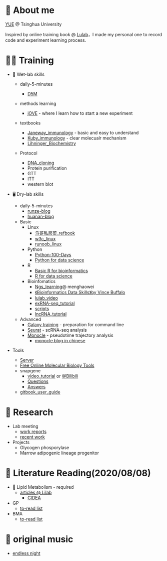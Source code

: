 # 🎃 About me
[YUE](https://www.researchgate.net/profile/Yue_Qu11) @ Tsinghua University

Inspired by online training book @ [Lulab](https://github.com/quyue-19/lulab.github.io)，I made my personal one to record code and experiment learning process.

# 👩‍💻 Training
* 🧤 Wet-lab skills
  + daily-5-minutes
    - [D5M](https://cloud.tsinghua.edu.cn/d/0193f8a41db84138a237/)
  + methods learning
    - [jOVE](https://www.jove.com/) - where I learn how to start a new experiment 
  + textbooks
    - [Janeway_immunology](https://cloud.tsinghua.edu.cn/f/f5ba3e94d3b64cd886e4/) - basic and easy to understand
    - [Kuby_immunology](https://cloud.tsinghua.edu.cn/f/3e01626076164d19af0c/) - clear molecualr mechanism 
    - [Lihninger_Biochemistry](https://cloud.tsinghua.edu.cn/f/23d29a95c8e64180a0a3/)
    
  + Protocol
    - [DNA_cloning](https://www.addgene.org/mol-bio-reference/cloning/#re)
    - Protein purification
    - GTT
    - ITT
    - western blot

* 🖥 Dry-lab skills
  * daily-5-minutes
    - [runze-blog](https://www.jianshu.com/u/ecfc4115cd90)
    - [huanan-blog](https://www.zhihu.com/people/hymanzhaozzzz/posts)
  * Basic
    + Linux
       - [鸟哥私房菜_refbook](https://cloud.tsinghua.edu.cn/f/6e80f45f90eb4370ba57/)
       - [w3c_linux](https://www.w3cschool.cn/linux/)
       - [runoob_linux](https://www.runoob.com/linux/linux-tutorial.html)
    + Python
      - [Python-100-Days](https://github.com/jackfrued/Python-100-Days/tree/master/Day01-15)
      - [Python for data science](https://jakevdp.github.io/PythonDataScienceHandbook/)
    + R
      - [Basic R for bioinformatics](http://qiubio.com/new/book/chapter-02/#%E7%AC%AC%E4%B8%80%E7%AB%A0-rbioconductor%E5%85%A5%E9%97%A8-chapter-1-introduction-of-r--bioconductor)
      - [R for data science](https://r4ds.had.co.nz/)
    + Bioinfomatics
      - [Ngs_learning](https://github.com/menghaowei/ngs_learning#%E7%AC%AC1%E6%AC%A1live%E4%B8%8A%E6%9C%BA%E5%BD%95%E5%83%8F2017-06-26-r%E8%AF%AD%E8%A8%80%E7%9B%B8%E5%85%B3%E5%86%85%E5%AE%B9%E8%A1%A5%E5%85%85)@ menghaowei 
      - [《Bioinformatics Data Skills》by Vince Buffalo](https://github.com/vsbuffalo/bds-files/tree/master/chapter-00-preface)
      - [lulab_video](https://lulab1.gitbook.io/training/software/iii.-teaching-materials)
      - [exRNA-seq_tutorial](https://youngleebbs.gitbook.io/bioinfo-training/)
      - [scripts](https://lulab.github.io/shared_scripts/)
      - [lncRNA_tutorial](https://www.coursera.org/learn/sheng-wu-xin-xi-xue/supplement/iRdw1/yue-du-can-kao)
  * Advanced
    + [Galaxy training](https://training.galaxyproject.org/) - preparation for command line 
    + [Seurat](https://satijalab.org/seurat/) - scRNA-seq analysis
    + [Monocle](http://cole-trapnell-lab.github.io/monocle-release/docs/#abstract) - pseudotime trajectory analysis
      - [monocle blog in chinese](https://www.plob.org/article/20919.html)
    
* Tools
  + [Server](https://www.jianguoyun.com/p/DaQtmtYQ-eqvCBj9tLID ( 访问密码：960821 ))
  + [Free Online Molecular Biology Tools](https://blog.addgene.org/free-online-molecular-biology-tools)
  + snapgene
    - [video_tutorial](https://cloud.tsinghua.edu.cn/d/a0c62d37d1f74401a9e8/) or [@Bilibili](https://www.bilibili.com/video/BV1QQ4y1N7gG?p=1)
    - [Questions](https://cloud.tsinghua.edu.cn/f/233f1b04dbab468b82af/)
    - [Answers](https://1drv.ms/u/s!AibZGUj9frXYgTGDveFkZ7qOQI2U)
  + [gitbook_user_guide](https://www.liqingbo.cn/docs/gitbook/content/install.html)

# 🎉 Research
* Lab meeting
  + [work reports](https://www.jianguoyun.com/p/DYukShMQ-eqvCBjss7ID ( 访问密码：960821 ))
  + [recent work](https://cloud.tsinghua.edu.cn/d/c58f404cb5134c4eaffa/)
* Projects
  + Glycogen phosporylase
  + Marrow adipogenic lineage progenitor

# 🌈 Literature Reading(2020/08/08)
* 🌟 Lipid Metabolism - required
  + [articles @ Lilab](https://www.researchgate.net/profile/Peng_Li26/research)
    - [CIDEA](https://cloud.tsinghua.edu.cn/d/011a821389194bf58ab5/) 
* GP
  + [to-read list](https://cloud.tsinghua.edu.cn/d/e0856b5ee1814fa396ca/)
* BMA
  + [to-read list](https://cloud.tsinghua.edu.cn/d/d984fde638c343a08e8b/)
  
# 🥳 original music
  + [endless night](https://www.bilibili.com/audio/au1788080?type=1)
